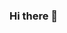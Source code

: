 ### Hi there 👋

<!--
**RobertoMoralesmomr/RobertoMoralesmomr** is a ✨ _special_ ✨ repository because its `README.md` (this file) appears on your GitHub profile.

Here are some ideas to get you started:

- 🔭 I’m currently working on as software development and Java Analist
- 🌱 I’m currently learning about new technologys 
- 😄 Pronouns: He / El
-->
